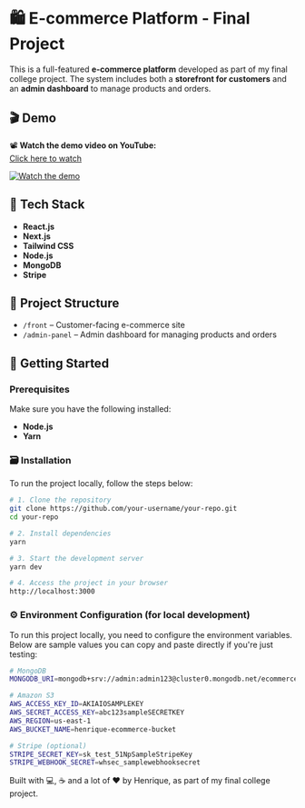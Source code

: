 # 🛍️ E-commerce Platform - Final Project

This is a full-featured **e-commerce platform** developed as part of my final college project. The system includes both a **storefront for customers** and an **admin dashboard** to manage products and orders.

## 🎬 Demo

📽️ **Watch the demo video on YouTube:**  
[Click here to watch](https://youtu.be/_WcMT4YzoqM)

[![Watch the demo](https://img.youtube.com/vi/_WcMT4YzoqM/maxresdefault.jpg)](https://youtu.be/_WcMT4YzoqM)


## 🔧 Tech Stack

- **React.js**
- **Next.js**
- **Tailwind CSS**
- **Node.js**
- **MongoDB**
- **Stripe**

## 📁 Project Structure

- `/front` – Customer-facing e-commerce site
- `/admin-panel` – Admin dashboard for managing products and orders

## 🚀 Getting Started

### Prerequisites

Make sure you have the following installed:

- **Node.js**
- **Yarn**

### 🗃️ Installation

To run the project locally, follow the steps below:

```bash
# 1. Clone the repository
git clone https://github.com/your-username/your-repo.git
cd your-repo

# 2. Install dependencies
yarn

# 3. Start the development server
yarn dev

# 4. Access the project in your browser
http://localhost:3000
```

### ⚙️ Environment Configuration (for local development)

To run this project locally, you need to configure the environment variables.
Below are sample values you can copy and paste directly if you're just testing:

```bash
# MongoDB
MONGODB_URI=mongodb+srv://admin:admin123@cluster0.mongodb.net/ecommerce?retryWrites=true&w=majority

# Amazon S3
AWS_ACCESS_KEY_ID=AKIAIOSAMPLEKEY
AWS_SECRET_ACCESS_KEY=abc123sampleSECRETKEY
AWS_REGION=us-east-1
AWS_BUCKET_NAME=henrique-ecommerce-bucket

# Stripe (optional)
STRIPE_SECRET_KEY=sk_test_51NpSampleStripeKey
STRIPE_WEBHOOK_SECRET=whsec_samplewebhooksecret

```

Built with 💻, ☕ and a lot of ❤️ by Henrique, as part of my final college project.
